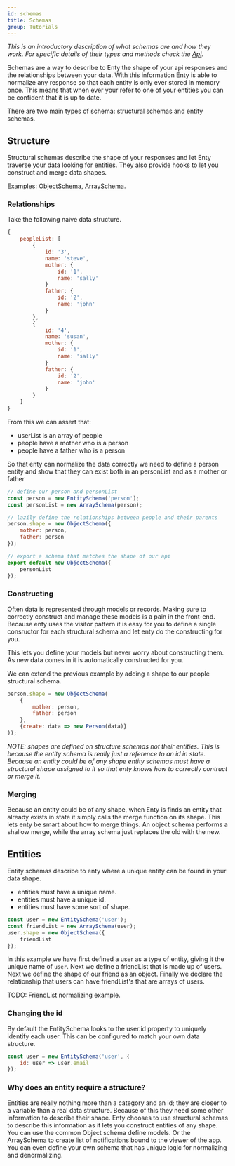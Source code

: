 ```yaml
---
id: schemas
title: Schemas
group: Tutorials
---
```


_This is an introductory description of what schemas are and how they work. For specific details of
their types and methods check the [Api](/docs/schemas/entity-schema)._

Schemas are a way to describe to Enty the shape of your api responses and the 
relationships between your data. With this information Enty is able to normalize any response so that
each entity is only ever stored in memory once. This means that when ever your refer to one of your 
entities you can be confident that it is up to date. 

There are two main types of schema: structural schemas and entity schemas.

## Structure
Structural schemas describe the shape of your responses and let Enty traverse your data looking for entities.
They also provide hooks to let you construct and merge data shapes.

Examples: [ObjectSchema], [ArraySchema].

### Relationships
Take the following naive data structure. 


```js
{
    peopleList: [
        {
            id: '3', 
            name: 'steve',
            mother: {
                id: '1',
                name: 'sally'
            }
            father: {
                id: '2',
                name: 'john'
            }
        },
        {
            id: '4', 
            name: 'susan',
            mother: {
                id: '1',
                name: 'sally'
            }
            father: {
                id: '2',
                name: 'john'
            }
        }
    ]
}

```

From this we can assert that:

* userList is an array of people
* people have a mother who is a person
* people have a father who is a person

So that enty can normalize the data correctly we need to define a person entity and show that they 
can exist both in an personList and as a mother or father

```js
// define our person and personList
const person = new EntitySchema('person');
const personList = new ArraySchema(person);

// lazily define the relationships between people and their parents
person.shape = new ObjectSchema({
    mother: person,
    father: person
});

// export a schema that matches the shape of our api
export default new ObjectSchema({
    personList
});
```

### Constructing
Often data is represented through models or records. Making sure to correctly construct and manage 
these models is a pain in the front-end. Because enty uses the visitor pattern it is easy for
you to define a single consructor for each structural schema and let enty do the constructing for you. 

This lets you define your models but never worry about constructing them. As new data comes in it 
is automatically constructed for you.

We can extend the previous example by adding a shape to our people structural schema.

```js
person.shape = new ObjectSchema(
    {
        mother: person, 
        father: person
    },
    {create: data => new Person(data)}
));

```

_NOTE: shapes are defined on structure schemas not their entities. This is because the entity 
schema is really just a reference to an id in state. Because an entity could be of any
shape entity schemas must have a structural shape assigned to it so that enty knows how to
correctly contruct or merge it._


### Merging
Because an entity could be of any shape, when Enty is finds an entity that already exists in state 
it simply calls the merge function on its shape. This lets enty be smart about how to merge things.
An object schema performs a shallow merge, while the array schema just replaces the old with the new.


## Entities
Entity schemas describe to enty where a unique entity can be found in your data shape.

* entities must have a unique name.
* entities must have a unique id.
* entities must have some sort of shape.

```jsx
const user = new EntitySchema('user');
const friendList = new ArraySchema(user);
user.shape = new ObjectSchema({
    friendList
});
```
In this example we have first defined a user as a type of entity, giving it the unique name of `user`.
Next we define a friendList that is made up of users.
Next we define the shape of our friend as an object. 
Finally we declare the relationship that users can have friendList's that are arrays of users.

TODO: FriendList normalizing example.

### Changing the id
By default the EntitySchema looks to the user.id property to uniquely identify each user.
This can be configured to match your own data structure.

```jsx
const user = new EntitySchema('user', {
    id: user => user.email
});
```

### Why does an entity require a structure?
Entities are really nothing more than a category and an id; they are closer to a variable than a real data structure. Because of this they need some other information to describe their shape. Enty chooses to use structural schemas to describe this information as it lets you construct entities of any shape. You can use the common Object schema define models. Or the ArraySchema to create list of notifications bound to the viewer of the app. You can even define your own schema that has unique logic for normalizing and denormalizing. 


[ObjectSchema]: /api/enty/object-schema
[ArraySchema]: /api/enty/array-schema
